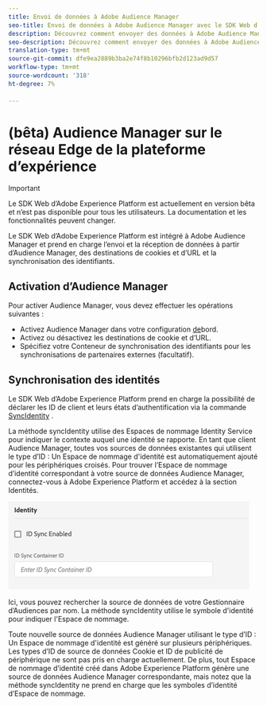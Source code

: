 ```yaml
---
title: Envoi de données à Adobe Audience Manager
seo-title: Envoi de données à Adobe Audience Manager avec le SDK Web d’Adobe Experience Platform
description: Découvrez comment envoyer des données à Adobe Audience Manager avec le SDK Web Experience Platform
seo-description: Découvrez comment envoyer des données à Adobe Audience Manager avec le SDK Web Experience Platform
translation-type: tm+mt
source-git-commit: dfe9ea2889b3ba2e74f8b10296bfb2d123ad9d57
workflow-type: tm+mt
source-wordcount: '318'
ht-degree: 7%

---
```



# (bêta) Audience Manager sur le réseau Edge de la plateforme d’expérience

>[!IMPORTANT]
>
>Le SDK Web d’Adobe Experience Platform est actuellement en version bêta et n’est pas disponible pour tous les utilisateurs. La documentation et les fonctionnalités peuvent changer.

Le SDK Web d’Adobe Experience Platform est intégré à Adobe Audience Manager et prend en charge l’envoi et la réception de données à partir d’Audience Manager, des destinations de cookies et d’URL et la synchronisation des identifiants.

## Activation d’Audience Manager

Pour activer Audience Manager, vous devez effectuer les opérations suivantes :

- Activez Audience Manager dans votre configuration [de](../../fundamentals/edge-configuration.md)bord.
- Activez ou désactivez les destinations de cookie et d’URL.
- Spécifiez votre Conteneur de synchronisation des identifiants pour les synchronisations de partenaires externes (facultatif).

## Synchronisation des identités

Le SDK Web d’Adobe Experience Platform prend en charge la possibilité de déclarer les ID de client et leurs états d’authentification via la commande [SyncIdentity](../../fundamentals/identity.md) .

La méthode syncIdentity utilise des Espaces de nommage [](../../../identity/../identity-service/namespaces.md) Identity Service pour indiquer le contexte auquel une identité se rapporte. En tant que client Audience Manager, toutes vos sources de données existantes qui utilisent le type d’ID : Un Espace de nommage d&#39;identité est automatiquement ajouté pour les périphériques croisés. Pour trouver l’Espace de nommage d’identité correspondant à votre source de données Audience Manager, connectez-vous à Adobe Experience Platform et accédez à la section Identités.

![Vue de l’interface utilisateur Espaces de nommage](../../../assets/edge_configuration_identity.png)

Ici, vous pouvez rechercher la source de données de votre Gestionnaire d’Audiences par nom. La méthode syncIdentity utilise le symbole d&#39;identité pour indiquer l&#39;Espace de nommage.

Toute nouvelle source de données Audience Manager utilisant le type d’ID : Un Espace de nommage d&#39;identité est généré sur plusieurs périphériques. Les types d’ID de source de données Cookie et ID de publicité de périphérique ne sont pas pris en charge actuellement. De plus, tout Espace de nommage d’identité créé dans Adobe Experience Platform génère une source de données Audience Manager correspondante, mais notez que la méthode syncIdentity ne prend en charge que les symboles d’identité d’Espace de nommage.
